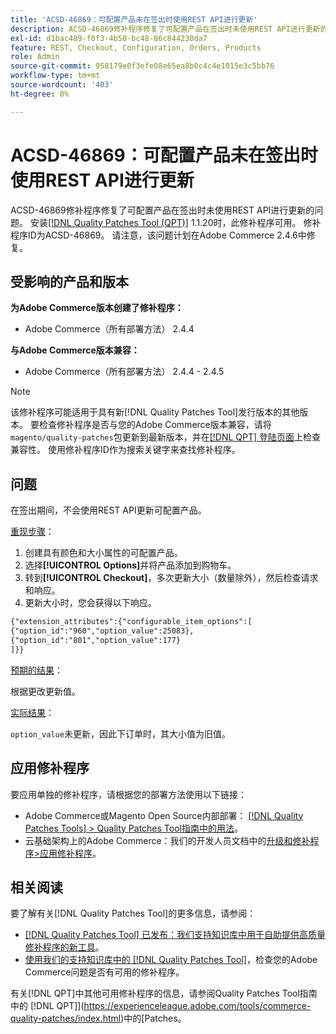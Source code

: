 ```yaml
---
title: 'ACSD-46869：可配置产品未在签出时使用REST API进行更新'
description: ACSD-46869修补程序修复了可配置产品在签出时未使用REST API进行更新的问题。 安装[Quality Patches Tool (QPT)](/help/announcements/adobe-commerce-announcements/magento-quality-patches-released-new-tool-to-self-serve-quality-patches.md) 1.1.20后，即可使用此修补程序。 修补程序ID为ACSD-46869。 请注意，该问题计划在Adobe Commerce 2.4.6中修复。
exl-id: d1bac489-f0f3-4b50-bc48-86c844230da7
feature: REST, Checkout, Configuration, Orders, Products
role: Admin
source-git-commit: 958179e0f3efe08e65ea8b0c4c4e1015e3c5bb76
workflow-type: tm+mt
source-wordcount: '403'
ht-degree: 0%

---
```


# ACSD-46869：可配置产品未在签出时使用REST API进行更新

ACSD-46869修补程序修复了可配置产品在签出时未使用REST API进行更新的问题。 安装[[!DNL Quality Patches Tool (QPT)]](/help/announcements/adobe-commerce-announcements/magento-quality-patches-released-new-tool-to-self-serve-quality-patches.md) 1.1.20时，此修补程序可用。 修补程序ID为ACSD-46869。 请注意，该问题计划在Adobe Commerce 2.4.6中修复。

## 受影响的产品和版本

**为Adobe Commerce版本创建了修补程序：**

* Adobe Commerce（所有部署方法） 2.4.4

**与Adobe Commerce版本兼容：**

* Adobe Commerce（所有部署方法） 2.4.4 - 2.4.5

>[!NOTE]
>
>该修补程序可能适用于具有新[!DNL Quality Patches Tool]发行版本的其他版本。 要检查修补程序是否与您的Adobe Commerce版本兼容，请将`magento/quality-patches`包更新到最新版本，并在[[!DNL QPT] 登陆页面](https://experienceleague.adobe.com/tools/commerce-quality-patches/index.html)上检查兼容性。 使用修补程序ID作为搜索关键字来查找修补程序。

## 问题

在签出期间，不会使用REST API更新可配置产品。

<u>重现步骤</u>：

1. 创建具有颜色和大小属性的可配置产品。
1. 选择&#x200B;**[!UICONTROL Options]**&#x200B;并将产品添加到购物车。
1. 转到&#x200B;**[!UICONTROL Checkout]**，多次更新大小（数量除外），然后检查请求和响应。
1. 更新大小时，您会获得以下响应。

```REST API
{"extension_attributes":{"configurable_item_options":[
{"option_id":"960","option_value":25083},
{"option_id":"801","option_value":177}
]}}
```

<u>预期的结果</u>：

根据更改更新值。

<u>实际结果</u>：

`option_value`未更新，因此下订单时，其大小值为旧值。

## 应用修补程序

要应用单独的修补程序，请根据您的部署方法使用以下链接：

* Adobe Commerce或Magento Open Source内部部署： [[!DNL Quality Patches Tools] > Quality Patches Tool指南中的用法](https://experienceleague.adobe.com/docs/commerce-operations/tools/quality-patches-tool/usage.html)。
* 云基础架构上的Adobe Commerce：我们的开发人员文档中的[升级和修补程序>应用修补程序](https://devdocs.magento.com/cloud/project/project-patch.html)。

## 相关阅读

要了解有关[!DNL Quality Patches Tool]的更多信息，请参阅：

* [[!DNL Quality Patches Tool] 已发布：我们支持知识库中用于自助提供高质量修补程序的新工具](/help/announcements/adobe-commerce-announcements/magento-quality-patches-released-new-tool-to-self-serve-quality-patches.md)。
* [使用我们的支持知识库中的 [!DNL Quality Patches Tool]](https://experienceleague.adobe.com/docs/commerce-knowledge-base/kb/support-tools/patches/check-patch-for-magento-issue-with-magento-quality-patches.html)，检查您的Adobe Commerce问题是否有可用的修补程序。

有关[!DNL QPT]中其他可用修补程序的信息，请参阅Quality Patches Tool指南中的 [!DNL QPT]](https://experienceleague.adobe.com/tools/commerce-quality-patches/index.html)中的[Patches。
